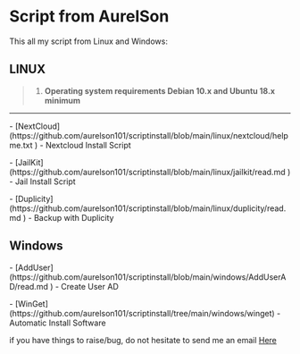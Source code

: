 

# Script from AurelSon
This all my script from Linux and Windows:

<p><h2>LINUX </h2></p>

> 1. **Operating system requirements Debian 10.x and Ubuntu 18.x minimum**
---
<p>- [NextCloud](https://github.com/aurelson101/scriptinstall/blob/main/linux/nextcloud/helpme.txt ) - Nextcloud Install Script</p>
<p>- [JailKit](https://github.com/aurelson101/scriptinstall/blob/main/linux/jailkit/read.md ) - Jail Install Script</p>
<p>- [Duplicity](https://github.com/aurelson101/scriptinstall/blob/main/linux/duplicity/read.md ) - Backup with Duplicity</p>

<p><h2>Windows</h2></p>
<p>- [AddUser](https://github.com/aurelson101/scriptinstall/blob/main/windows/AddUserAD/read.md ) - Create User AD</p>

<p>- [WinGet](https://github.com/aurelson101/scriptinstall/tree/main/windows/winget) - Automatic Install Software</p>
  

<p>if you have things to raise/bug, do not hesitate to send me an email <a  href="mailto:support@aurelson.atlassian.net">Here</a></p>
